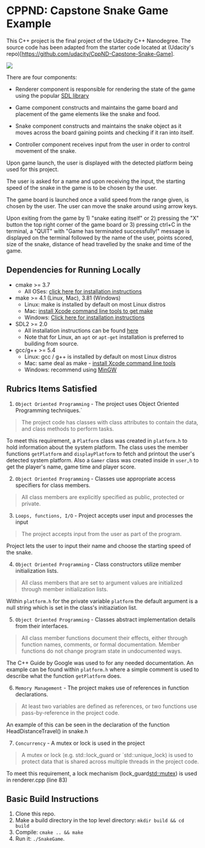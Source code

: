 # CPPND: Capstone Snake Game Example

This C++ project is the final project of the Udacity C++ Nanodegree.
The source code has been adapted from the starter code located at (Udacity's repo)[https://github.com/udacity/CppND-Capstone-Snake-Game].


<img src="snake_game.gif"/>

There are four components: 

- Renderer component is responsible for rendering the state of the game using the popular [SDL library](https://www.libsdl.org/)
				
- Game component constructs and maintains the game board and placement of the game elements like the snake and food.

- Snake component constructs and maintains the snake object as it moves across the board gaining points and checking if it ran into itself.

- Controller component receives input from the user in order to control movement of the snake.

Upon game launch, the user is displayed with the detected platform being used for this project.

The user is asked for a name and upon receiving the input, 
the starting speed of the snake in the game is to be chosen by the user. 

The game board is launched once a valid speed from the range given, is chosen by the user. The user can move the snake around using arrow keys.

Upon exiting from the game by 1) "snake eating itself" or 2) pressing the "X" button the top right corner of the game board 
or 3) pressing ctrl+C in the terminal, 
a "QUIT" with "Game has terminated successfully!" message is displayed on the terminal followed by the name of the user, points scored, size of the snake, distance of head travelled by the snake and time of the game.



## Dependencies for Running Locally
* cmake >= 3.7
  * All OSes: [click here for installation instructions](https://cmake.org/install/)
* make >= 4.1 (Linux, Mac), 3.81 (Windows)
  * Linux: make is installed by default on most Linux distros
  * Mac: [install Xcode command line tools to get make](https://developer.apple.com/xcode/features/)
  * Windows: [Click here for installation instructions](http://gnuwin32.sourceforge.net/packages/make.htm)
* SDL2 >= 2.0
  * All installation instructions can be found [here](https://wiki.libsdl.org/Installation)
  * Note that for Linux, an `apt` or `apt-get` installation is preferred to building from source.
* gcc/g++ >= 5.4
  * Linux: gcc / g++ is installed by default on most Linux distros
  * Mac: same deal as make - [install Xcode command line tools](https://developer.apple.com/xcode/features/)
  * Windows: recommend using [MinGW](http://www.mingw.org/)

## Rubrics Items Satisfied
1. `Object Oriented Programming` - The project uses Object Oriented Programming techniques.`

> The project code has classes with class attributes to contain the data, and class methods to perform tasks.

To meet this requirement, a `Platform` class was created in `platform.h` to hold information about the system platform. The class uses the member functions `getPlatform` and `displayPlatform` to fetch and printout the user's detected system platform. Also a `Gamer` class was created inside in `user,h` to get the player's name, game time and player score.

2. `Object Oriented Programming` - Classes use appropriate access specifiers for class members.

> All class members are explicitly specified as public, protected or private.

3. `Loops, functions, I/O` - Project accepts user input and processes the input

> The project accepts input from the user as part of the program.

 Project lets the user to input their name and choose the starting speed of the snake.

4.  `Object Oriented Programming` - Class constructors utilize member initialization lists.

> All class members that are set to argument values are initialized through member initialization lists.

Within `platform.h` for the private variable `platform` the default argument is a null string which is set in the class's initiaziation list.

5. `Object Oriented Programming` - Classes abstract implementation details from their interfaces.

> All class member functions document their effects, either through function names, comments, or formal documentation. Member functions do not change program state in undocumented ways.

The C++ Guide by Google was used to for any needed documentation. An example can be found within `platform.h` where a simple comment is used to describe what the function `getPlatform` does. 

6. `Memory Management` - The project makes use of references in function declarations. 

> At least two variables are defined as references, or two functions use pass-by-reference in the project code.

An example of this can be seen in the declaration of the function HeadDistanceTravel() in snake.h

7. `Concurrency` - A mutex or lock is used in the project

> A mutex or lock (e.g. std::lock_guard or `std::unique_lock) is used to protect data that is shared across multiple threads in the project code.

To meet this requirement, a lock mechanism (lock_guard<std::mutex>) is used in renderer.cpp (line 83)



## Basic Build Instructions

1. Clone this repo.
2. Make a build directory in the top level directory: `mkdir build && cd build`
3. Compile: `cmake .. && make`
4. Run it: `./SnakeGame`.
